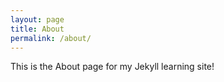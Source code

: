 ```yaml
---
layout: page
title: About
permalink: /about/
---
```


This is the About page for my Jekyll learning site!
